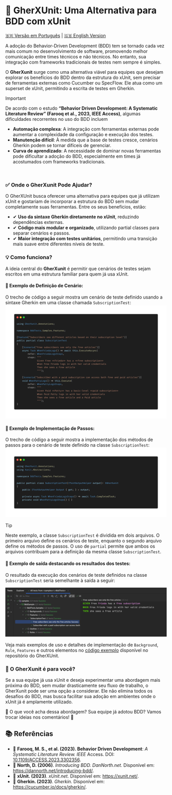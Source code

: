 # 🚀 GherXUnit: Uma Alternativa para BDD com xUnit
[🇧🇷 Versão em Português](README_PTBR.md) | [🇬🇧 English Version](README.md)

A adoção do Behavior-Driven Development (BDD) tem se tornado cada vez mais comum no desenvolvimento de software, promovendo melhor comunicação entre times técnicos e não técnicos. No entanto, sua integração com frameworks tradicionais de testes nem sempre é simples.

O **GherXunit** surge como uma alternativa viável para equipes que desejam explorar os benefícios do BDD dentro da estrutura do xUnit, sem precisar de ferramentas externas como Cucumber ou SpecFlow. Ele atua como um superset de xUnit, permitindo a escrita de testes em Gherkin.

> [!IMPORTANT]  
> De acordo com o estudo **“Behavior Driven Development: A Systematic Literature Review” (Farooq et al., 2023, IEEE Access)**, algumas dificuldades recorrentes no uso do BDD incluem
> - **Automação complexa**: A integração com ferramentas externas pode aumentar a complexidade da configuração e execução dos testes.
> - **Manutenção difícil**: À medida que a base de testes cresce, cenários Gherkin podem se tornar difíceis de gerenciar.
> - **Curva de aprendizado**: A necessidade de dominar novas ferramentas pode dificultar a adoção do BDD, especialmente em times já acostumados com frameworks tradicionais.

<br>

### ✅ Onde o GherXunit Pode Ajudar?

O GherXUnit busca oferecer uma alternativa para equipes que já utilizam xUnit e gostariam de incorporar a estrutura do BDD sem mudar completamente suas ferramentas. Entre os seus benefícios, estão:

- ✔ **Uso da sintaxe Gherkin diretamente no xUnit**, reduzindo dependências externas.
- ✔ **Código mais modular e organizado**, utilizando partial classes para separar cenários e passos.
- ✔ **Maior integração com testes unitários**, permitindo uma transição mais suave entre diferentes níveis de teste.

### 💡 Como funciona?

A ideia central do **GherXunit** é permitir que cenários de testes sejam escritos em uma estrutura familiar para quem já usa xUnit.

####  📌 Exemplo de Definição de Cenário:
O trecho de código a seguir mostra um cenário de teste definido usando a sintaxe Gherkin em uma classe chamada `SubscriptionTest`:
![img.png](docs/img_code1.png)

#### 📌 Exemplo de Implementação de Passos:
O trecho de código a seguir mostra a implementação dos métodos de passos para o cenário de teste definido na classe `SubscriptionTest`:
![img.png](docs/img_code2.png)

> [!TIP]  
> Neste exemplo, a classe `SubscriptionTest` é dividida em dois arquivos. O primeiro arquivo define os cenários de teste, enquanto o segundo arquivo define os métodos de passos. O uso de `partial` permite que ambos os arquivos contribuam para a definição da mesma classe `SubscriptionTest`.

#### 📌 Exemplo de saída destacando os resultados dos testes:
O resultado da execução dos cenários de teste definidos na classe `SubscriptionTest` seria semelhante à saída a seguir:

<p align="center">
  <img src="docs/img3.png" alt="img.png" width="1386"/>
</p>

Veja mais exemplos de uso e detalhes de implementação de `Background`, `Rule`, `Features` e outros elementos
no [código exemplo](/src/sample/BddSample/Samples) disponível no repositório do GherXUnit.

### 🔎 O GherXunit é para você?

Se a sua equipe já usa xUnit e deseja experimentar uma abordagem mais próxima do BDD, sem mudar drasticamente seu fluxo de trabalho, o GherXunit pode ser uma opção a considerar. Ele não elimina todos os desafios do BDD, mas busca facilitar sua adoção em ambientes onde o xUnit já é amplamente utilizado.

💬 O que você acha dessa abordagem? Sua equipe já adotou BDD? Vamos trocar ideias nos comentários! 🚀

## 📚 Referências

- 📖 **Farooq, M. S., et al. (2023). Behavior Driven Development**: _A Systematic Literature Review. IEEE_ Access. DOI: [10.1109/ACCESS.2023.3302356](https://doi.org/10.1109/ACCESS.2023.3302356).
- 📖 **North, D. (2006)**. _Introducing BDD. DanNorth.net._ Disponível em: https://dannorth.net/introducing-bdd/.
- 📖 **xUnit. (2023)**. _xUnit.net._ Disponível em: https://xunit.net/.
- 📖 **Gherkin. (2023)**. _Gherkin._ Disponível em: https://cucumber.io/docs/gherkin/.


